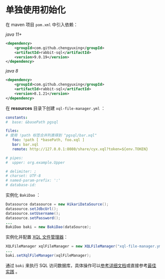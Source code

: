 # 单独使用初始化

在 maven 项目 `pom.xml` 中引入依赖：

_java 11+_

```xml
<dependency>
    <groupId>com.github.chengyuxing</groupId>
    <artifactId>rabbit-sql</artifactId>
    <version>9.0.19</version>
</dependency>
```

_java 8_

```xml
<dependency>
    <groupId>com.github.chengyuxing</groupId>
    <artifactId>rabbit-sql</artifactId>
    <version>8.1.21</version>
</dependency>
```

在 **resources** 目录下创建 `xql-file-manager.yml` ：

```yaml
constants:
#  base: &basePath pgsql

files:
# 使用 !path 标签合并列表得到 "pgsql/bar.xql"
   foo: !path [ *basePath, foo.xql ]
   bar: bar.xql
   remote: http://127.0.0.1:8080/share/cyx.xql?token=${env.TOKEN}

# pipes:
#  upper: org.example.Upper

# delimiter: ;
# charset: UTF-8
# named-param-prefix: ':'
# database-id:
```

实例化 `BakiDao` ：

```java
Datasource datasource = new HikariDataSource();
datasource.setJdbcUrl();
datasource.setUsername();
datasource.setPassword();
...
BakiDao baki = new BakiDao(dataSource);
```

实例化并配置 [XQL 文件管理器](documents/xql-file-manager)：

```java
XQLFileManager xqlFileManager = new XQLFileManager("xql-file-manager.yml");
...
baki.setXqlFileManager(xqlFileManager);
```

通过 `baki` 来执行 SQL 访问数据库，具体操作可以[参考详细文档](documents/baki)或直接参考[最佳实践](documents/best-practice) 。
